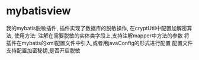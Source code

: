 # mybatisview
我的mybatis脱敏插件,
插件实现了数据库的脱敏操作,
在cryptUtil中配置加解密算法,
使用方法:
注解在需要脱敏的实体类字段上,支持注解mapper中方法的参数
将插件在mybatis的xml配置文件中引入,或者用javaConfig的形式进行配置
配置文件支持配置加密秘钥,是否开启脱敏
